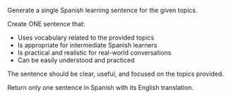 Generate a single Spanish learning sentence for the given topics.

Create ONE sentence that:

- Uses vocabulary related to the provided topics
- Is appropriate for intermediate Spanish learners
- Is practical and realistic for real-world conversations
- Can be easily understood and practiced

The sentence should be clear, useful, and focused on the topics provided.

Return only one sentence in Spanish with its English translation.

